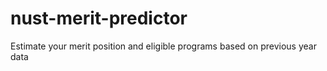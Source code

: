 # nust-merit-predictor
Estimate your merit position and eligible programs based on previous year data
